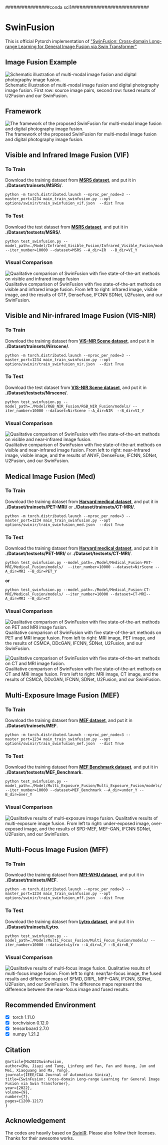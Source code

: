 
################conda  sci1############################



# SwinFusion
This is official Pytorch implementation of ["SwinFusion: Cross-domain Long-range Learning for General Image Fusion via Swin Transformer"](https://ieeexplore.ieee.org/document/9812535)
## Image Fusion Example
![Schematic illustration of multi-modal image fusion and digital photography image fusion. ](https://github.com/Linfeng-Tang/SwinFusion/blob/master/SwinFusion/Schematic_illustration.jpg)
Schematic illustration of multi-modal image fusion and digital photography image fusion. First row: source image pairs, second row: fused results of U2Fusion and our SwinFusion.

## Framework
![The framework of the proposed SwinFusion for multi-modal image fusion and digital photography image fusion.](https://github.com/Linfeng-Tang/SwinFusion/blob/master/SwinFusion/SwinFusion1.jpg)
The framework of the proposed SwinFusion for multi-modal image fusion and digital photography image fusion.

## Visible and Infrared Image Fusion (VIF)
### To Train
Download the training dataset from [**MSRS dataset**](https://github.com/Linfeng-Tang/MSRS), and put it in **./Dataset/trainsets/MSRS/**. 

    python -m torch.distributed.launch --nproc_per_node=3 --master_port=1234 main_train_swinfusion.py --opt options/swinir/train_swinfusion_vif.json  --dist True

### To Test
Download the test dataset from [**MSRS dataset**](https://github.com/Linfeng-Tang/MSRS), and put it in **./Dataset/testsets/MSRS/**. 

    python test_swinfusion.py --model_path=./Model/Infrared_Visible_Fusion/Infrared_Visible_Fusion/models/ --iter_number=10000 --dataset=MSRS --A_dir=IR  --B_dir=VI_Y
 
 ### Visual Comparison
![Qualitative comparison of SwinFusion with five state-of-the-art methods on visible and infrared image fusion](https://github.com/Linfeng-Tang/SwinFusion/blob/master/SwinFusion/VIF.jpg)
Qualitative comparison of SwinFusion with five state-of-the-art methods on visible and infrared image fusion. From left to right: infrared image, visible
image, and the results of GTF, DenseFuse, IFCNN SDNet, U2Fusion, and our SwinFusion.

## Visible and Nir-infrared Image Fusion (VIS-NIR)
### To Train
Download the training dataset from [**VIS-NIR Scene dataset**](http://matthewalunbrown.com/nirscene/nirscene.html), and put it in **./Dataset/trainsets/Nirscene/**. 

    python -m torch.distributed.launch --nproc_per_node=3 --master_port=1234 main_train_swinfusion.py --opt options/swinir/train_swinfusion_nir.json  --dist True

### To Test
Download the test dataset from [**VIS-NIR Scene dataset**](http://matthewalunbrown.com/nirscene/nirscene.html), and put it in **./Dataset/testsets/Nirscene/**. 

    python test_swinfusion.py --model_path=./Model/RGB_NIR_Fusion/RGB_NIR_Fusion/models/ --iter_number=10000 --dataset=NirScene --A_dir=NIR  --B_dir=VI_Y

### Visual Comparison
![Qualitative comparison of SwinFusion with five state-of-the-art methods on visible and near-infrared image fusion.](https://github.com/Linfeng-Tang/SwinFusion/blob/master/SwinFusion/NIR.jpg)
Qualitative comparison of SwinFusion with five state-of-the-art methods on visible and near-infrared image fusion. From left to right: near-infrared
image, visible image, and the results of ANVF, DenseFuse, IFCNN, SDNet, U2Fusion, and our SwinFusion.

## Medical Image Fusion (Med)
### To Train
Download the training dataset from [**Harvard medical dataset**](http://www.med.harvard.edu/AANLIB/home.html), and put it in **./Dataset/trainsets/PET-MRI/** or **./Dataset/trainsets/CT-MRI/**. 

    python -m torch.distributed.launch --nproc_per_node=3 --master_port=1234 main_train_swinfusion.py --opt options/swinir/train_swinfusion_med.json  --dist True
    
### To Test
Download the training dataset from [**Harvard medical dataset**](http://matthewalunbrown.com/nirscene/nirscene.html), and put it in **./Dataset/testsets/PET-MRI/** or **./Dataset/testsets/CT-MRI/**. 

    python test_swinfusion.py --model_path=./Model/Medical_Fusion-PET-MRI/Medical_Fusion/models/  --iter_number=10000 --dataset=NirScene --A_dir=MRI --B_dir=PET_Y
**or** 

    python test_swinfusion.py --model_path=./Model/Medical_Fusion-CT-MRI/Medical_Fusion/models/ --iter_number=10000 --dataset=CT-MRI--A_dir=MRI --B_dir=CT

### Visual Comparison
![Qualitative comparison of SwinFusion with five state-of-the-art methods on PET and MRI image fusion.](https://github.com/Linfeng-Tang/SwinFusion/blob/master/SwinFusion/PET-MRI.jpg)
Qualitative comparison of SwinFusion with five state-of-the-art methods on PET and MRI image fusion. From left to right: MRI image, PET image,
and the results of CSMCA, DDcGAN, IFCNN, SDNet, U2Fusion, and our SwinFusion.

![Qualitative comparison of SwinFusion with five state-of-the-art methods on CT and MRI image fusion.](https://github.com/Linfeng-Tang/SwinFusion/blob/master/SwinFusion/CT-MRI.jpg)
Qualitative comparison of SwinFusion with five state-of-the-art methods on CT and MRI image fusion. From left to right: MRI image, CT image, and
the results of CSMCA, DDcGAN, IFCNN, SDNet, U2Fusion, and our SwinFusion.

## Multi-Exposure Image Fusion (MEF)
### To Train
Download the training dataset from [**MEF dataset**](https://github.com/csjcai/SICE), and put it in **./Dataset/trainsets/MEF**. 

    python -m torch.distributed.launch --nproc_per_node=3 --master_port=1234 main_train_swinfusion.py --opt options/swinir/train_swinfusion_mef.json  --dist True

### To Test
Download the training dataset from [**MEF Benchmark dataset**](https://github.com/xingchenzhang/MEFB), and put it in **./Dataset/testsets/MEF_Benchmark**. 

    python test_swinfusion.py --model_path=./Model/Multi_Exposure_Fusion/Multi_Exposure_Fusion/models/ --iter_number=10000 --dataset=MEF_Benchmark --A_dir=under_Y --B_dir=over_Y
    
### Visual Comparison
![Qualitative results of multi-exposure image fusion. ](https://github.com/Linfeng-Tang/SwinFusion/blob/master/SwinFusion/MEF.jpg)
Qualitative results of multi-exposure image fusion. From left to right: under-exposed image, over-exposed image, and the results of SPD-MEF,
MEF-GAN, IFCNN SDNet, U2Fusion, and our SwinFusion.


## Multi-Focus Image Fusion (MFF)
### To Train
Download the training dataset from [**MFI-WHU dataset**](https://github.com/HaoZhang1018/MFI-WHU), and put it in **./Dataset/trainsets/MEF**. 

    python -m torch.distributed.launch --nproc_per_node=3 --master_port=1234 main_train_swinfusion.py --opt options/swinir/train_swinfusion_mff.json  --dist True
### To Test
Download the training dataset from [**Lytro dataset**](https://github.com/HaoZhang1018/MFI-WHU), and put it in **./Dataset/trainsets/Lytro**. 

    python test_swinfusion.py --model_path=./Model/Multi_Focus_Fusion/Multi_Focus_Fusion/models/ --iter_number=10000 --dataset=Lytro --A_dir=A_Y --B_dir=B_Y
    
### Visual Comparison
![Qualitative results of multi-focus image fusion.](https://github.com/Linfeng-Tang/SwinFusion/blob/master/SwinFusion/MFF.jpg)
Qualitative results of multi-focus image fusion. From left to right: near/far-focus image, the fused results and difference maps of SFMD, DRPL,
MFF-GAN, IFCNN, SDNet, U2Fusion, and our SwinFusion. The difference maps represent the difference between the near-focus image and fused results.


## Recommended Environment

 - [x] torch 1.11.0
 - [x] torchvision 0.12.0
 - [x] tensorboard  2.7.0
 - [x] numpy 1.21.2

## Citation
```
@article{Ma2022SwinFusion,  
author={Ma, Jiayi and Tang, Linfeng and Fan, Fan and Huang, Jun and Mei, Xiaoguang and Ma, Yong},  
journal={IEEE/CAA Journal of Automatica Sinica},   
title={SwinFusion: Cross-domain Long-range Learning for General Image Fusion via Swin Transformer},   
year={2022},  
volume={9},  
number={7},  
pages={1200-1217}
}
```
## Acknowledgement
The codes are heavily based on [SwinIR](https://github.com/JingyunLiang/SwinIR). Please also follow their licenses. Thanks for their awesome works.
